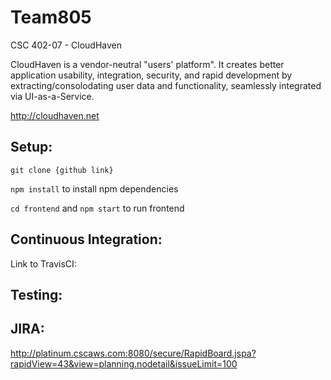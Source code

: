 # Team805
CSC 402-07 - CloudHaven

CloudHaven is a vendor-neutral "users' platform". It creates better application usability, integration, security, and rapid development by extracting/consolodating user data and functionality, seamlessly integrated via UI-as-a-Service.

http://cloudhaven.net


## Setup:
`git clone {github link}`

`npm install` to install npm dependencies

`cd frontend` and `npm start` to run frontend

## Continuous Integration:
Link to TravisCI:

## Testing:

## JIRA:
http://platinum.cscaws.com:8080/secure/RapidBoard.jspa?rapidView=43&view=planning.nodetail&issueLimit=100 
